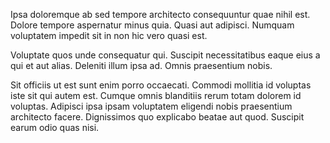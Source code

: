 Ipsa doloremque ab sed tempore architecto consequuntur quae nihil est. Dolore tempore aspernatur minus quia. Quasi aut adipisci. Numquam voluptatem impedit sit in non hic vero quasi est.
 Voluptate quos unde consequatur qui. Suscipit necessitatibus eaque eius a qui et aut alias. Deleniti illum ipsa ad. Omnis praesentium nobis.
 Sit officiis ut est sunt enim porro occaecati. Commodi mollitia id voluptas iste sit qui autem est. Cumque omnis blanditiis rerum totam dolorem id voluptas. Adipisci ipsa ipsam voluptatem eligendi nobis praesentium architecto facere. Dignissimos quo explicabo beatae aut quod. Suscipit earum odio quas nisi.